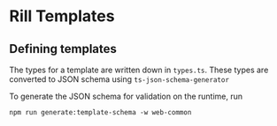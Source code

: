 # Rill Templates

## Defining templates

The types for a template are written down in `types.ts`. These types are converted to JSON schema using `ts-json-schema-generator`

To generate the JSON schema for validation on the runtime, run

```
npm run generate:template-schema -w web-common
```